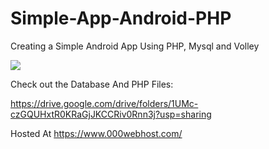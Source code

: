 # Simple-App-Android-PHP

Creating a Simple Android App Using PHP, Mysql and Volley

<img src="https://player.vimeo.com/video/692042839?h=21a6621801">


Check out the Database And PHP Files:

https://drive.google.com/drive/folders/1UMc-czGQUHxtR0KRaGjJKCCRiv0Rnn3j?usp=sharing

Hosted At https://www.000webhost.com/
